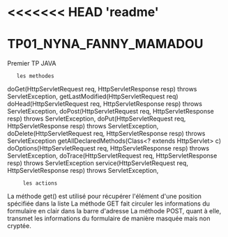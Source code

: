 <<<<<<< HEAD
'readme' 
=======
# TP01_NYNA_FANNY_MAMADOU
Premier TP JAVA
>>>>>>> 
       les methodes

doGet(HttpServletRequest req, HttpServletResponse resp) throws ServletException,
getLastModified(HttpServletRequest req)
doHead(HttpServletRequest req, HttpServletResponse resp) throws ServletException,
doPost(HttpServletRequest req, HttpServletResponse resp) throws ServletException,
doPut(HttpServletRequest req, HttpServletResponse resp) throws ServletException,
doDelete(HttpServletRequest req, HttpServletResponse resp) throws ServletException
getAllDeclaredMethods(Class<? extends HttpServlet> c)
doOptions(HttpServletRequest req, HttpServletResponse resp) throws ServletException,
 doTrace(HttpServletRequest req, HttpServletResponse resp) throws ServletException
service(HttpServletRequest req, HttpServletResponse resp) throws ServletException,

         les actions

La méthode get() est utilisé pour récupérer l'élément d'une position spécifiée dans la liste
La méthode GET  fait circuler les informations du formulaire en clair dans la barre d'adresse
La méthode POST, quant à elle, transmet les informations du formulaire de manière masquée mais non cryptée.